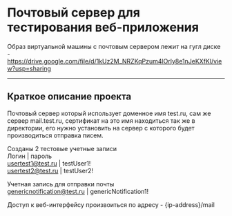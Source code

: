 # Почтовый сервер для тестирования веб-приложения

Образ виртуальной машины с почтовым сервером лежит на гугл диске - https://drive.google.com/file/d/1kUz2M_NRZKqPzum4lOrly8e1nJeKXfKl/view?usp=sharing

___
## Краткое описание проекта
Почтовый сервер который использует доменное имя test.ru, сам же сервер mail.test.ru, сертификат на это имя находиться так же в директории, его нужно установить на сервер с которого будет производиться отправка писем.

Созданы 2 тестовые учетные записи  
Логин | пароль  
usertest1@test.ru | testUser1!  
usertest2@test.ru | testUser2!

Учетная запись для отправки почты  
genericnotification@test.ru | genericNotification1!

Доступ к веб-интерфейсу произвоиться по адресу - {ip-address}/mail